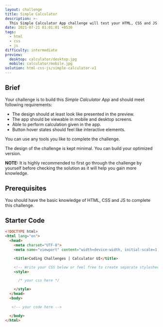 ```yaml
---
layout: challenge
title: Simple Calculator
description: >-
  This Simple Calculator App challenge will test your HTML, CSS and JS skills.
date: 2021-07-21 01:01:01 +0530
tags:
  - html
  - css
  - js
difficulty: intermediate
preview:
  desktop: calculator/desktop.jpg
  mobile: calculator/mobile.jpg
solution: html-css-js/simple-calculator-v1
---
```


## Brief

Your challenge is to build this _Simple Calculator App_ and should meet following requirements:

- The design should at least look like presented in the preview.
- The app should be viewable in mobile and desktop screens.
- Able to perform calculation given in the app.
- Button hover states should feel like interactive elements.

You can use any tools you like to complete the challenge.

The design of the challenge is kept minimal. You can build your optimized version.

__NOTE:__ It is highly recommended to first go through the challenge by yourself before checking
the solution as it will help you gain more knowledge.

## Prerequisites

You should have the basic knowledge of HTML, CSS and JS to complete this challenge.


## Starter Code

~~~html
<!DOCTYPE html>
<html lang="en">
  <head>
    <meta charset="UTF-8">
    <meta name="viewport" content="width=device-width, initial-scale=1.0">

    <title>Coding Challenges | Calculator UI</title>

    <!-- Write your CSS below or feel free to create separate stylesheet -->
    <style>

      /* your css here */

    </style>
  </head>
  <body>

   <!-- your code here -->

  </body>
</html>
~~~
